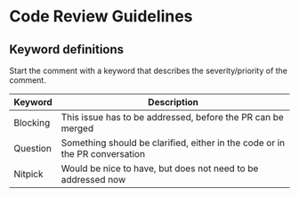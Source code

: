 # Code Review Guidelines

## Keyword definitions

Start the comment with a keyword that describes the severity/priority of the comment.

| Keyword  | Description                                                                 |
|----------|-----------------------------------------------------------------------------|
| Blocking | This issue has to be addressed, before the PR can be merged                 |
| Question | Something should be clarified, either in the code or in the PR conversation |
| Nitpick  | Would be nice to have, but does not need to be addressed now                |
